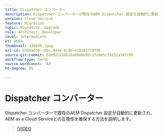 ```yaml
---
title: Dispatcher コンバーター
description: Dispatcher コンバーターが既存のAEM Dispatcher 設定を自動的に更新して、AEM as a Cloud Serviceとの互換性を保つ方法について説明します。
version: Cloud Service
feature: Migration
topic: Migration, Upgrade
role: Architect, Developer
level: Intermediate
kt: 8664
thumbnail: 336695.jpeg
exl-id: 03bda030-cdbc-4444-8c4b-e182827f9f90
source-git-commit: b3e9251bdb18a008be95c1fa9e5c79252a74fc98
workflow-type: tm+mt
source-wordcount: '43'
ht-degree: 9%

---
```


# Dispatcher コンバーター

Dispatcher コンバーターで既存のAEM Dispatcher 設定が自動的に更新され、AEM as a Cloud Serviceとの互換性を確保する方法を説明します。

>[!VIDEO](https://video.tv.adobe.com/v/336695?quality=12&learn=on)
